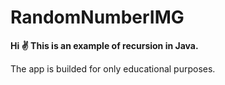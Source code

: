 # RandomNumberIMG
**Hi :v: 
This is an example of recursion in Java.**

The app is builded for only educational purposes.
